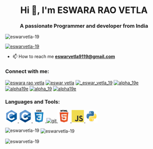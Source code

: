 <h1 align="center">Hi 👋, I'm ESWARA RAO VETLA</h1>
<h3 align="center">A passionate Programmer and developer from India</h3>

<p align="left"> <img src="https://komarev.com/ghpvc/?username=eswarvetla-19&label=Profile%20views&color=0e75b6&style=flat" alt="eswarvetla-19" /> </p>

<p align="left"> <a href="https://github.com/ryo-ma/github-profile-trophy"><img src="https://github-profile-trophy.vercel.app/?username=eswarvetla-19" alt="eswarvetla-19" /></a> </p>

- 📫 How to reach me **eswarvetla9119@gmail.com**


<h3 align="left">Connect with me:</h3>
<p align="left">
<a href="https://linkedin.com/in/eswara rao vetla" target="blank"><img align="center" src="https://raw.githubusercontent.com/rahuldkjain/github-profile-readme-generator/master/src/images/icons/Social/linked-in-alt.svg" alt="eswara rao vetla" height="30" width="40" /></a>
<a href="https://fb.com/eswar vetla" target="blank"><img align="center" src="https://raw.githubusercontent.com/rahuldkjain/github-profile-readme-generator/master/src/images/icons/Social/facebook.svg" alt="eswar vetla" height="30" width="40" /></a>
<a href="https://instagram.com/_eswar_vetla_19" target="blank"><img align="center" src="https://raw.githubusercontent.com/rahuldkjain/github-profile-readme-generator/master/src/images/icons/Social/instagram.svg" alt="_eswar_vetla_19" height="30" width="40" /></a>
<a href="https://www.codechef.com/users/alpha_19e" target="blank"><img align="center" src="https://cdn.jsdelivr.net/npm/simple-icons@3.1.0/icons/codechef.svg" alt="alpha_19e" height="30" width="40" /></a>
<a href="https://www.hackerrank.com/alpha19e" target="blank"><img align="center" src="https://raw.githubusercontent.com/rahuldkjain/github-profile-readme-generator/master/src/images/icons/Social/hackerrank.svg" alt="alpha19e" height="30" width="40" /></a>
<a href="https://www.leetcode.com/alpha_19" target="blank"><img align="center" src="https://raw.githubusercontent.com/rahuldkjain/github-profile-readme-generator/master/src/images/icons/Social/leet-code.svg" alt="alpha_19" height="30" width="40" /></a>
<a href="https://auth.geeksforgeeks.org/user/alpha19e" target="blank"><img align="center" src="https://raw.githubusercontent.com/rahuldkjain/github-profile-readme-generator/master/src/images/icons/Social/geeks-for-geeks.svg" alt="alpha19e" height="30" width="40" /></a>
</p>

<h3 align="left">Languages and Tools:</h3>
<p align="left"> <a href="https://www.cprogramming.com/" target="_blank" rel="noreferrer"> <img src="https://raw.githubusercontent.com/devicons/devicon/master/icons/c/c-original.svg" alt="c" width="40" height="40"/> </a> <a href="https://www.w3schools.com/cpp/" target="_blank" rel="noreferrer"> <img src="https://raw.githubusercontent.com/devicons/devicon/master/icons/cplusplus/cplusplus-original.svg" alt="cplusplus" width="40" height="40"/> </a> <a href="https://www.w3schools.com/css/" target="_blank" rel="noreferrer"> <img src="https://raw.githubusercontent.com/devicons/devicon/master/icons/css3/css3-original-wordmark.svg" alt="css3" width="40" height="40"/> </a> <a href="https://git-scm.com/" target="_blank" rel="noreferrer"> <img src="https://www.vectorlogo.zone/logos/git-scm/git-scm-icon.svg" alt="git" width="40" height="40"/> </a> <a href="https://www.w3.org/html/" target="_blank" rel="noreferrer"> <img src="https://raw.githubusercontent.com/devicons/devicon/master/icons/html5/html5-original-wordmark.svg" alt="html5" width="40" height="40"/> </a> <a href="https://developer.mozilla.org/en-US/docs/Web/JavaScript" target="_blank" rel="noreferrer"> <img src="https://raw.githubusercontent.com/devicons/devicon/master/icons/javascript/javascript-original.svg" alt="javascript" width="40" height="40"/> </a> <a href="https://www.python.org" target="_blank" rel="noreferrer"> <img src="https://raw.githubusercontent.com/devicons/devicon/master/icons/python/python-original.svg" alt="python" width="40" height="40"/> </a> </p>

<p><img align="left" src="https://github-readme-stats.vercel.app/api/top-langs?username=eswarvetla-19&show_icons=true&locale=en&layout=compact" alt="eswarvetla-19" /></p>

<p>&nbsp;<img align="center" src="https://github-readme-stats.vercel.app/api?username=eswarvetla-19&show_icons=true&locale=en" alt="eswarvetla-19" /></p>

<p><img align="center" src="https://github-readme-streak-stats.herokuapp.com/?user=eswarvetla-19&" alt="eswarvetla-19" /></p>
